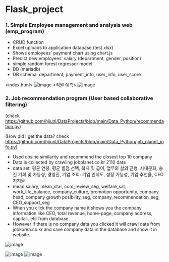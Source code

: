 # Flask_project

### 1. Simple Employee management and analysis web (emp_program)
- CRUD function
- Excel uploads to application database (test.xlsx)
- Shows employees' payment chart using chart.js
- Predict new employees' salary (department, gender, position)
- simple random forest regressor model
- DB (mariadb)
- DB schema: department, payment_info, user_info, user_score

<index.html>
![image](https://user-images.githubusercontent.com/50603209/137441756-753b118c-d583-468b-88bd-a3d471802648.png)
<직원 예측>
![image](https://user-images.githubusercontent.com/50603209/137441825-b6ee45be-c097-4bfb-a5bc-fac7fdd615c2.png)

### 2. Job recommendation program (User based collaborative filtering)
(check https://github.com/hjjunl/DataProjects/blob/main/Data_Python/recommendation.py)

(How did I get the data? check https://github.com/hjjunl/DataProjects/blob/main/Data_Python/job_planet_info.py)
- Used cosine similarity and recommend the closest top 10 company
- Data is collected by crawling jobplanet.co.kr 2110 data
- data set: 평균 연봉, 평균 별점 선택, 복지 및 급여, 업무와 삶의 균형, 사내문화, 승진 기회 및 가능성, 경영진, 기업 조회: 기업 인지도, 성장 가능성, 기업 추천율, CEO 지지율
- mean salary, mean_star, com_review_seg, welfare_sal, work_life_balance, company_culture, promotion opportunity, company head, company growth posibility_seg, company_recommendation_seg, CEO_support_seg
- When you click the company name it shows you the company information like CEO, total revenue, home-page, company address, capital...etc from database.
- However if there is no company data you clicked it will crawl data from jobkorea.co.kr and save company data in the database and show it in website.

![image](https://user-images.githubusercontent.com/50603209/138800184-1635eb66-07af-4999-b6dd-827db6762e97.png)

![image](https://user-images.githubusercontent.com/50603209/138800242-acce6554-4aad-4f06-8e05-98c5ee57a332.png)
![image](https://user-images.githubusercontent.com/50603209/138800273-0d47acdf-b09c-46dc-a3a3-2739b6270d41.png)
